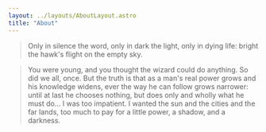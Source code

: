 ```yaml
---
layout: ../layouts/AboutLayout.astro
title: "About"
---
```


> Only in silence the word,
> only in dark the light,
> only in dying life:
> bright the hawk's flight
> on the empty sky.

> You were young, and you thought the wizard could do anything. So did we all, once. But the truth is that as a man's real power grows and his knowledge widens, ever the way he can follow grows narrower: until at last he chooses nothing, but does only and wholly what he must do... I was too impatient. I wanted the sun and the cities and the far lands, too much to pay for a little power, a shadow, and a darkness.


